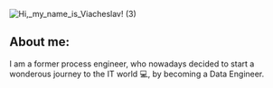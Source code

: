 ![Hi,_my_name_is_Viacheslav! (3)](https://user-images.githubusercontent.com/114158314/192530960-9e4fe4c3-7c0b-416c-9562-25a6c60093bd.png)

## About me:
I am a former process engineer, who nowadays decided to start a wonderous journey to the IT world :computer:, by becoming a Data Engineer.


